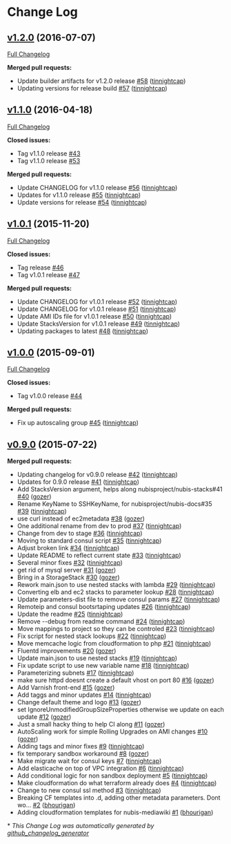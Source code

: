 # Change Log

## [v1.2.0](https://github.com/nubisproject/nubis-mediawiki/tree/v1.2.0) (2016-07-07)
[Full Changelog](https://github.com/nubisproject/nubis-mediawiki/compare/v1.1.0...v1.2.0)

**Merged pull requests:**

- Update builder artifacts for v1.2.0 release [\#58](https://github.com/nubisproject/nubis-mediawiki/pull/58) ([tinnightcap](https://github.com/tinnightcap))
- Updating versions for release build [\#57](https://github.com/nubisproject/nubis-mediawiki/pull/57) ([tinnightcap](https://github.com/tinnightcap))

## [v1.1.0](https://github.com/nubisproject/nubis-mediawiki/tree/v1.1.0) (2016-04-18)
[Full Changelog](https://github.com/nubisproject/nubis-mediawiki/compare/v1.0.1...v1.1.0)

**Closed issues:**

- Tag v1.1.0 release [\#43](https://github.com/nubisproject/nubis-mediawiki/issues/43)
- Tag v1.1.0 release [\#53](https://github.com/nubisproject/nubis-mediawiki/issues/53)

**Merged pull requests:**

- Update CHANGELOG for v1.1.0 release [\#56](https://github.com/nubisproject/nubis-mediawiki/pull/56) ([tinnightcap](https://github.com/tinnightcap))
- Updates for v1.1.0 release [\#55](https://github.com/nubisproject/nubis-mediawiki/pull/55) ([tinnightcap](https://github.com/tinnightcap))
- Update versions for  release [\#54](https://github.com/nubisproject/nubis-mediawiki/pull/54) ([tinnightcap](https://github.com/tinnightcap))

## [v1.0.1](https://github.com/nubisproject/nubis-mediawiki/tree/v1.0.1) (2015-11-20)
[Full Changelog](https://github.com/nubisproject/nubis-mediawiki/compare/v1.0.0...v1.0.1)

**Closed issues:**

- Tag  release [\#46](https://github.com/nubisproject/nubis-mediawiki/issues/46)
- Tag v1.0.1 release [\#47](https://github.com/nubisproject/nubis-mediawiki/issues/47)

**Merged pull requests:**

- Update CHANGELOG for v1.0.1 release [\#52](https://github.com/nubisproject/nubis-mediawiki/pull/52) ([tinnightcap](https://github.com/tinnightcap))
- Update CHANGELOG for v1.0.1 release [\#51](https://github.com/nubisproject/nubis-mediawiki/pull/51) ([tinnightcap](https://github.com/tinnightcap))
- Update AMI IDs file for v1.0.1 release [\#50](https://github.com/nubisproject/nubis-mediawiki/pull/50) ([tinnightcap](https://github.com/tinnightcap))
- Update StacksVersion for v1.0.1 release [\#49](https://github.com/nubisproject/nubis-mediawiki/pull/49) ([tinnightcap](https://github.com/tinnightcap))
- Updating packages to latest [\#48](https://github.com/nubisproject/nubis-mediawiki/pull/48) ([tinnightcap](https://github.com/tinnightcap))

## [v1.0.0](https://github.com/nubisproject/nubis-mediawiki/tree/v1.0.0) (2015-09-01)
[Full Changelog](https://github.com/nubisproject/nubis-mediawiki/compare/v0.9.0...v1.0.0)

**Closed issues:**

- Tag v1.0.0 release [\#44](https://github.com/nubisproject/nubis-mediawiki/issues/44)

**Merged pull requests:**

- Fix up autoscaling group [\#45](https://github.com/nubisproject/nubis-mediawiki/pull/45) ([tinnightcap](https://github.com/tinnightcap))

## [v0.9.0](https://github.com/nubisproject/nubis-mediawiki/tree/v0.9.0) (2015-07-22)
**Merged pull requests:**

- Updating changelog for v0.9.0 release [\#42](https://github.com/nubisproject/nubis-mediawiki/pull/42) ([tinnightcap](https://github.com/tinnightcap))
- Updates for 0.9.0 release [\#41](https://github.com/nubisproject/nubis-mediawiki/pull/41) ([tinnightcap](https://github.com/tinnightcap))
- Add StacksVersion argument, helps along nubisproject/nubis-stacks\#41 [\#40](https://github.com/nubisproject/nubis-mediawiki/pull/40) ([gozer](https://github.com/gozer))
- Rename KeyName to SSHKeyName, for nubisproject/nubis-docs\#35 [\#39](https://github.com/nubisproject/nubis-mediawiki/pull/39) ([tinnightcap](https://github.com/tinnightcap))
- use curl instead of ec2metadata [\#38](https://github.com/nubisproject/nubis-mediawiki/pull/38) ([gozer](https://github.com/gozer))
- One additional rename from dev to prod [\#37](https://github.com/nubisproject/nubis-mediawiki/pull/37) ([tinnightcap](https://github.com/tinnightcap))
- Change from dev to stage [\#36](https://github.com/nubisproject/nubis-mediawiki/pull/36) ([tinnightcap](https://github.com/tinnightcap))
- Moving to standard consul script [\#35](https://github.com/nubisproject/nubis-mediawiki/pull/35) ([tinnightcap](https://github.com/tinnightcap))
- Adjust broken link [\#34](https://github.com/nubisproject/nubis-mediawiki/pull/34) ([tinnightcap](https://github.com/tinnightcap))
- Update README to reflect current state [\#33](https://github.com/nubisproject/nubis-mediawiki/pull/33) ([tinnightcap](https://github.com/tinnightcap))
- Several minor fixes [\#32](https://github.com/nubisproject/nubis-mediawiki/pull/32) ([tinnightcap](https://github.com/tinnightcap))
- get rid of mysql server [\#31](https://github.com/nubisproject/nubis-mediawiki/pull/31) ([gozer](https://github.com/gozer))
- Bring in a StorageStack [\#30](https://github.com/nubisproject/nubis-mediawiki/pull/30) ([gozer](https://github.com/gozer))
- Rework main.json to use nested stacks with lambda [\#29](https://github.com/nubisproject/nubis-mediawiki/pull/29) ([tinnightcap](https://github.com/tinnightcap))
- Converting elb and ec2 stacks to parameter lookup [\#28](https://github.com/nubisproject/nubis-mediawiki/pull/28) ([tinnightcap](https://github.com/tinnightcap))
- Update parameters-dist file to remove consul params [\#27](https://github.com/nubisproject/nubis-mediawiki/pull/27) ([tinnightcap](https://github.com/tinnightcap))
- Remoteip and consul bootsrtaping updates [\#26](https://github.com/nubisproject/nubis-mediawiki/pull/26) ([tinnightcap](https://github.com/tinnightcap))
- Update the readme [\#25](https://github.com/nubisproject/nubis-mediawiki/pull/25) ([tinnightcap](https://github.com/tinnightcap))
- Remove --debug from readme command [\#24](https://github.com/nubisproject/nubis-mediawiki/pull/24) ([tinnightcap](https://github.com/tinnightcap))
- Move mappings to project so they can be controled [\#23](https://github.com/nubisproject/nubis-mediawiki/pull/23) ([tinnightcap](https://github.com/tinnightcap))
- Fix script for nested stack lookups [\#22](https://github.com/nubisproject/nubis-mediawiki/pull/22) ([tinnightcap](https://github.com/tinnightcap))
- Move memcache logic from cloudformation to php [\#21](https://github.com/nubisproject/nubis-mediawiki/pull/21) ([tinnightcap](https://github.com/tinnightcap))
- Fluentd improvements [\#20](https://github.com/nubisproject/nubis-mediawiki/pull/20) ([gozer](https://github.com/gozer))
- Update main.json to use nested stacks [\#19](https://github.com/nubisproject/nubis-mediawiki/pull/19) ([tinnightcap](https://github.com/tinnightcap))
- Fix update script to use new variable name [\#18](https://github.com/nubisproject/nubis-mediawiki/pull/18) ([tinnightcap](https://github.com/tinnightcap))
- Parameterizing subnets [\#17](https://github.com/nubisproject/nubis-mediawiki/pull/17) ([tinnightcap](https://github.com/tinnightcap))
- make sure httpd doesnt create a default vhost on port 80 [\#16](https://github.com/nubisproject/nubis-mediawiki/pull/16) ([gozer](https://github.com/gozer))
- Add Varnish front-end [\#15](https://github.com/nubisproject/nubis-mediawiki/pull/15) ([gozer](https://github.com/gozer))
- Add taggs and minor updates [\#14](https://github.com/nubisproject/nubis-mediawiki/pull/14) ([tinnightcap](https://github.com/tinnightcap))
- Change default theme and logo [\#13](https://github.com/nubisproject/nubis-mediawiki/pull/13) ([gozer](https://github.com/gozer))
- set IgnoreUnmodifiedGroupSizeProperties otherwise we update on each update [\#12](https://github.com/nubisproject/nubis-mediawiki/pull/12) ([gozer](https://github.com/gozer))
- Just a small hacky thing to help CI along [\#11](https://github.com/nubisproject/nubis-mediawiki/pull/11) ([gozer](https://github.com/gozer))
- AutoScaling work for simple Rolling Upgrades on AMI changes [\#10](https://github.com/nubisproject/nubis-mediawiki/pull/10) ([gozer](https://github.com/gozer))
- Adding tags and minor fixes [\#9](https://github.com/nubisproject/nubis-mediawiki/pull/9) ([tinnightcap](https://github.com/tinnightcap))
- fix temporary sandbox workaround [\#8](https://github.com/nubisproject/nubis-mediawiki/pull/8) ([gozer](https://github.com/gozer))
- Make migrate wait for consul keys [\#7](https://github.com/nubisproject/nubis-mediawiki/pull/7) ([tinnightcap](https://github.com/tinnightcap))
- Add elasticache on top of VPC integration [\#6](https://github.com/nubisproject/nubis-mediawiki/pull/6) ([tinnightcap](https://github.com/tinnightcap))
- Add conditional logic for non sandbox deployment [\#5](https://github.com/nubisproject/nubis-mediawiki/pull/5) ([tinnightcap](https://github.com/tinnightcap))
- Make cloudformation do what terraform already does [\#4](https://github.com/nubisproject/nubis-mediawiki/pull/4) ([tinnightcap](https://github.com/tinnightcap))
- Change to new consul ssl method [\#3](https://github.com/nubisproject/nubis-mediawiki/pull/3) ([tinnightcap](https://github.com/tinnightcap))
- Breaking CF templates into .d, adding other metadata parameters. Dont wo... [\#2](https://github.com/nubisproject/nubis-mediawiki/pull/2) ([bhourigan](https://github.com/bhourigan))
- Adding cloudformation templates for nubis-mediawiki [\#1](https://github.com/nubisproject/nubis-mediawiki/pull/1) ([bhourigan](https://github.com/bhourigan))



\* *This Change Log was automatically generated by [github_changelog_generator](https://github.com/skywinder/Github-Changelog-Generator)*